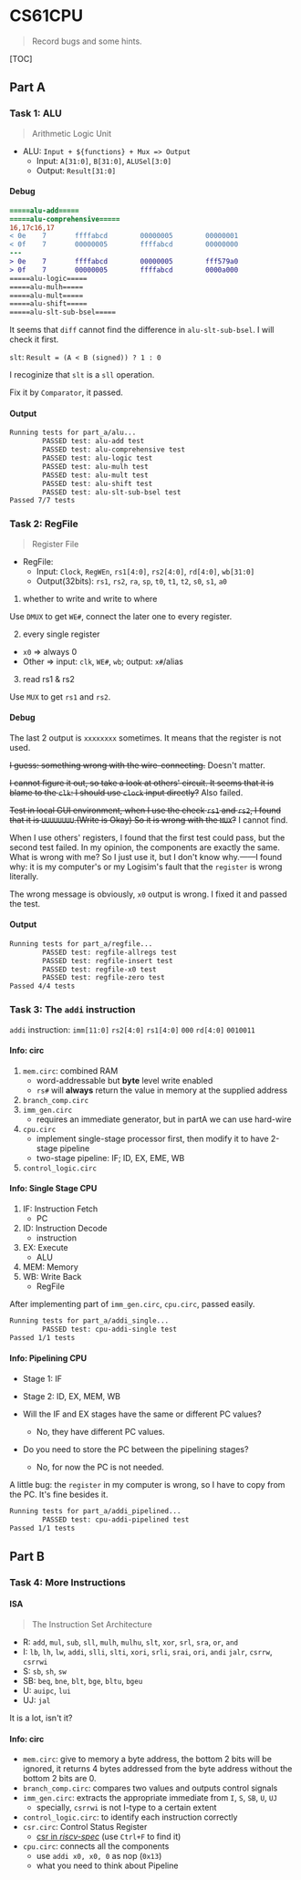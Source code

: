 # CS61CPU

> Record bugs and some hints.

[TOC]

## Part A

### Task 1: ALU

> Arithmetic Logic Unit

* ALU: `Input + ${functions} + Mux => Output`
    * Input: `A[31:0]`, `B[31:0]`, `ALUSel[3:0]`
    * Output: `Result[31:0]`

#### Debug

```diff
=====alu-add=====
=====alu-comprehensive=====
16,17c16,17
< 0e    7       ffffabcd        00000005        00000001
< 0f    7       00000005        ffffabcd        00000000
---
> 0e    7       ffffabcd        00000005        fff579a0
> 0f    7       00000005        ffffabcd        0000a000
=====alu-logic=====
=====alu-mulh=====
=====alu-mult=====
=====alu-shift=====
=====alu-slt-sub-bsel=====
```

It seems that `diff` cannot find the difference in `alu-slt-sub-bsel`. I will check it first.

`slt`: `Result = (A < B (signed)) ? 1 : 0`

I recoginize that `slt` is a `sll` operation.

Fix it by `Comparator`, it passed.

#### Output

```bash
Running tests for part_a/alu...
        PASSED test: alu-add test
        PASSED test: alu-comprehensive test
        PASSED test: alu-logic test
        PASSED test: alu-mulh test
        PASSED test: alu-mult test
        PASSED test: alu-shift test
        PASSED test: alu-slt-sub-bsel test
Passed 7/7 tests
```

### Task 2: RegFile

> Register File

* RegFile:
    * Input: `Clock`, `RegWEn`, `rs1[4:0]`, `rs2[4:0]`, `rd[4:0]`, `wb[31:0]`
    * Output(32bits): `rs1`, `rs2`, `ra`, `sp`, `t0`, `t1`, `t2`, `s0`, `s1`, `a0`

1. whether to write and write to where

Use `DMUX` to get `WE#`, connect the later one to every register.

2. every single register

* `x0` => always 0
* Other => input: `clk`, `WE#`, `wb`; output: `x#`/alias

3. read rs1 & rs2

Use `MUX` to get `rs1` and `rs2`.

#### Debug

The last 2 output is `xxxxxxxx` sometimes. It means that the register is not used.

<s>I guess: something wrong with the wire-connecting.</s> Doesn't matter.

<s>I cannot figure it out, so take a look at others' circuit. It seems that it is blame to the `clk`: I should use `clock` input directly?</s> Also failed.

<s>Test in local GUI environment, when I use the check `rs1` and `rs2`, I found that it is `UUUUUUUU`.(Write is Okay) So it is wrong with the `MUX`?</s> I cannot find.

When I use others' registers, I found that the first test could pass, but the second test failed. In my opinion, the components are exactly the same. What is wrong with me? So I just use it, but I don't know why.——I found why: it is my computer's or my Logisim's fault that the `register` is wrong literally.

The wrong message is obviously, `x0` output is wrong. I fixed it and passed the test.

#### Output

```bash
Running tests for part_a/regfile...
        PASSED test: regfile-allregs test
        PASSED test: regfile-insert test
        PASSED test: regfile-x0 test
        PASSED test: regfile-zero test
Passed 4/4 tests
```

### Task 3: The `addi` instruction

`addi` instruction: `imm[11:0]` `rs2[4:0]` `rs1[4:0]` `000` `rd[4:0]` `0010011`

#### Info: circ

1. `mem.circ`: combined RAM
    * word-addressable but **byte** level write enabled
    * `rs#` will **always** return the value in memory at the supplied address
2. `branch_comp.circ`
3. `imm_gen.circ`
    * requires an immediate generator, but in partA we can use hard-wire
4. `cpu.circ`
    * implement single-stage processor first, then modify it to have 2-stage pipeline
    * two-stage pipeline: IF; ID, EX, EME, WB
5. `control_logic.circ`

#### Info: Single Stage CPU

1. IF: Instruction Fetch
    * PC
2. ID: Instruction Decode
    * instruction
3. EX: Execute
    * ALU
4. MEM: Memory
5. WB: Write Back
    * RegFile

After implementing part of `imm_gen.circ`, `cpu.circ`, passed easily.

```bash
Running tests for part_a/addi_single...
        PASSED test: cpu-addi-single test
Passed 1/1 tests
```

#### Info: Pipelining CPU

* Stage 1: IF
* Stage 2: ID, EX, MEM, WB

* Will the IF and EX stages have the same or different PC values?<br/>
    * No, they have different PC values.
* Do you need to store the PC between the pipelining stages?<br/>
    * No, for now the PC is not needed.

A little bug: the `register` in my computer is wrong, so I have to copy from the PC. It's fine besides it.

```bash
Running tests for part_a/addi_pipelined...
        PASSED test: cpu-addi-pipelined test
Passed 1/1 tests
```

## Part B

### Task 4: More Instructions

#### ISA

> The Instruction Set Architecture

* R: `add`, `mul`, `sub`, `sll`, `mulh`, `mulhu`, `slt`, `xor`, `srl`, `sra`, `or`, `and`
* I: `lb`, `lh`, `lw`, `addi`, `slli`, `slti`, `xori`, `srli`, `srai`, `ori`, `andi`
    `jalr`, `csrrw`, `csrrwi`
* S: `sb`, `sh`, `sw`
* SB: `beq`, `bne`, `blt`, `bge`, `bltu`, `bgeu`
* U: `auipc`, `lui`
* UJ: `jal`

It is a lot, isn't it?

#### Info: circ

* `mem.circ`: give to memory a byte address, the bottom 2 bits will be ignored, it returns 4 bytes addressed from the byte address without the bottom 2 bits are 0.
* `branch_comp.circ`: compares two values and outputs control signals
* `imm_gen.circ`: extracts the appropriate immediate from `I`, `S`, `SB`, `U`, `UJ`
    * specially, `csrrwi` is not I-type to a certain extent
* `control_logic.circ`: to identify each instruction correctly
* `csr.circ`: Control Status Register
    * [csr in *riscv-spec*](https://riscv.org/wp-content/uploads/2017/05/riscv-spec-v2.2.pdf) (use `Ctrl+F` to find it)
* `cpu.circ`: connects all the components
    * use `addi x0, x0, 0` as nop (`0x13`)
    * what you need to think about Pipeline

